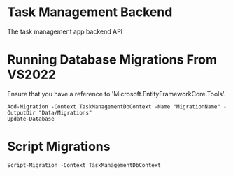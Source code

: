 # Task Management Backend

The task management app backend API

# Running Database Migrations From VS2022
Ensure that you have a reference to 'Microsoft.EntityFrameworkCore.Tools'.

```
Add-Migration -Context TaskManagementDbContext -Name "MigrationName" -OutputDir "Data/Migrations"
Update-Database
```

# Script Migrations
```
Script-Migration -Context TaskManagementDbContext
```
